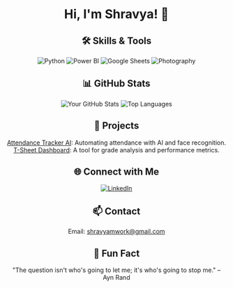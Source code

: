 <div align="center">

# Hi, I'm Shravya! 👋

## 🛠️ Skills & Tools
![Python](https://img.shields.io/badge/Python-3776AB?style=for-the-badge&logo=python&logoColor=white)
![Power BI](https://img.shields.io/badge/Power_BI-F2C811?style=for-the-badge&logo=powerbi&logoColor=black)
![Google Sheets](https://img.shields.io/badge/Google_Sheets-34A853?style=for-the-badge&logo=googlesheets&logoColor=white)
![Photography](https://img.shields.io/badge/Photography-9C27B0?style=for-the-badge&logo=photography&logoColor=white)

## 📊 GitHub Stats
![Your GitHub Stats](https://github-readme-stats.vercel.app/api?username=ShravyaMalogi&show_icons=true&theme=radical)
![Top Languages](https://github-readme-stats.vercel.app/api/top-langs/?username=yourusername&layout=compact&theme=radical)

## 🚀 Projects
 [Attendance Tracker AI](https://github.com/yourusername/attendance-tracker): Automating attendance with AI and face recognition.
 [T-Sheet Dashboard](https://github.com/yourusername/t-sheet-dashboard): A tool for grade analysis and performance metrics.

## 🌐 Connect with Me
[![LinkedIn](https://img.shields.io/badge/LinkedIn-0A66C2?style=for-the-badge&logo=linkedin&logoColor=white)](https://linkedin.com/in/shravyamalogi)

## 📫 Contact
 Email: [shravyamwork@gmail.com](mailto:shravyamwork@gmail.com)

## 🎉 Fun Fact
"The question isn't who's going to let me; it's who's going to stop me." – Ayn Rand

</div>
